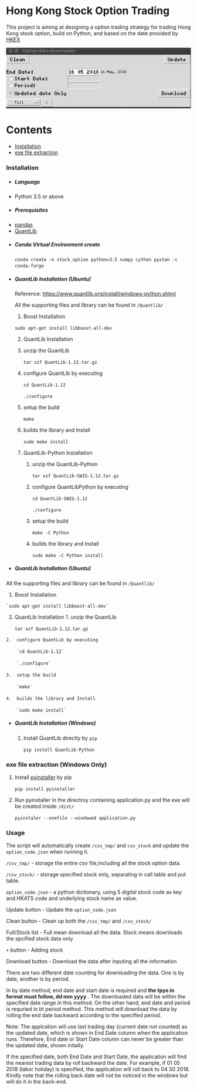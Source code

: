 # Hong Kong Stock Option Trading

This project is aiming at designing a option trading strategy for trading Hong Kong stock option, build on Python, and based on the date provided by [HKEX](http://www.hkex.com.hk/)

![](/example.png?raw=true)
# Contents
  - [Installation](https://github.com/cfcdavidchan/HK_option_trading#installation)
  - [exe file extraction](https://github.com/cfcdavidchan/HK_option_trading#exe_file_extraction_(Windows_Only))


### Installation
* ##### Language
 - Python 3.5 or above
* ##### Prerequisites
 - [pandas](https://pandas.pydata.org/)
 - [QuantLib](http://www.quantlib.org/)

* ##### Conda Virtual Environment create
  `conda create -n stock_option python=3.5 numpy cython pystan -c conda-forge`

* ##### QuantLib Installation (Ubuntu)
  Reference: https://www.quantlib.org/install/windows-python.shtml

  All the supporting files and library can be found in `/Quantlib/`

  1. Boost Installation

    `sudo apt-get install libboost-all-dev`

  2. QuantLib Installation
    1.  unzip the QuantLib

        `tar xzf QuantLib-1.12.tar.gz`

    2.  configure QuantLib by executing

        `cd QuantLib-1.12`

        `./configure`

    3.  setup the build

        `make`

    4.  builds the library and Install

        `sudo make install`

  3. QuantLib-Python Installation

        1.  unzip the QuantLib-Python

            `tar xzf QuantLib-SWIG-1.12.tar.gz`

        2.  configure QuantLibPython by executing

            `cd QuantLib-SWIG-1.12`

            `./configure`

        3.  setup the build

            `make -C Python`

        4.  builds the library and Install

            `sudo make -C Python install`
* ##### QuantLib Installation (Ubuntu)
All the supporting files and library can be found in `/Quantlib/`

  1. Boost Installation

    `sudo apt-get install libboost-all-dev`

  2. QuantLib Installation
    1.  unzip the QuantLib

        `tar xzf QuantLib-1.12.tar.gz`

    2.  configure QuantLib by executing

        `cd QuantLib-1.12`

        `./configure`

    3.  setup the build

        `make`

    4.  builds the library and Install

        `sudo make install`


* ##### QuantLib Installation (Windows)

    1.  Install QuantLib directly by `pip`

        `pip install QuantLib-Python`

### exe file extraction (Windows Only)
  1. Install [pyinstaller](https://www.pyinstaller.org/) by pip

        `pip install pyinstaller`
  2. Run pyinstaller in the directroy containing application.py and the exe will be created inside `/dist/`

        `pyinstaler --onefile --windowed application.py`

### Usage
  The script will automatically create `/csv_tmp/` and `csv_stock` and update the `option_code.json` when running it.

  `/csv_tmp/` - storage the entire csv file,including all the stock option data.

  `/csv_stock/` - storage specified stock only, separating in call table and put table.

  `option_code.json` - a python dictionary, using 5 digital stock code as key and HKATS code and underlying stock name as value.

  Update button - Update the `option_code.json`

  Clean button - Clean up both the `/csv_tmp/` and `/csv_stock/`

  Full/Stock list - Full mean download all the data. Stock means downloads the spcified stock data only

  `+` button - Adding stock

  Download button - Download the data after inputing all the information


  There are two different date counting for downloading the data. One is by date, another is by period.

  In by date method, end date and start date is required and **the tpye in format must follow, dd mm yyyy** . The downloaded data will be within the specified date range in this method. On the other hand, end date and period is requried in bt period method. This method will download the data by rolling the end date backward according to the specified period.

  Note: The applcation will use last trading day (current date not counted) as the updated date, which is shown in End Date column when the application runs. Therefore, End date or Start Date column can never be greater than the updated date, shown initally.

  If the specified date, both End Date and Start Date, the application will find the nearest trading data by roll backward the date. For example, if 01 05 2018 (labor holiday) is specified, the application will roll back to 04 30 2018. Kindly note that the rolling back date will not be noticed in the windows but will do it in the back-end.
